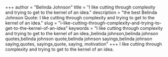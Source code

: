 +++
author = "Belinda Johnson"
title = "I like cutting through complexity and trying to get to the kernel of an idea."
description = "the best Belinda Johnson Quote: I like cutting through complexity and trying to get to the kernel of an idea."
slug = "i-like-cutting-through-complexity-and-trying-to-get-to-the-kernel-of-an-idea"
keywords = "I like cutting through complexity and trying to get to the kernel of an idea.,belinda johnson,belinda johnson quotes,belinda johnson quote,belinda johnson sayings,belinda johnson saying,quotes, sayings,quote, saying, motivation"
+++
I like cutting through complexity and trying to get to the kernel of an idea.

